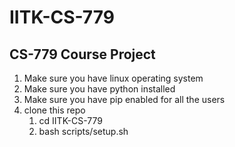 # IITK-CS-779
## CS-779 Course Project
1. Make sure you have linux operating system
1. Make sure you have python installed 
1. Make sure you have pip enabled for all the users
1. clone this repo
    1. cd IITK-CS-779
    1. bash scripts/setup.sh


